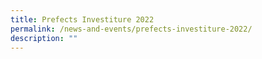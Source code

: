 ```yaml
---
title: Prefects Investiture 2022
permalink: /news-and-events/prefects-investiture-2022/
description: ""
---
```

